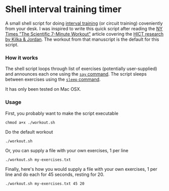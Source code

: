 Shell interval training timer
=============================

A small shell script for doing [interval training](http://en.wikipedia.org/wiki/Interval_training)
(or circuit training) coveniently from your desk.  I was inspired to write this quick script after
reading the
[NY Times "The Scientific 7-Minute Workout"](http://well.blogs.nytimes.com/2013/05/09/the-scientific-7-minute-workout/)
article covering the
[HICT research by Kilka & Jordan](http://journals.lww.com/acsm-healthfitness/Fulltext/2013/05000/HIGH_INTENSITY_CIRCUIT_TRAINING_USING_BODY_WEIGHT_.5.aspx).
The workout from that manuscript is the default for this script.  

### How it works

The shell script loops through list of exercises (potentially user-supplied)
and announces each one using the [`say` command](http://www.unix.com/man-page/osx/1/SAY/).
The script sleeps between exercises using the
[`sleep` command](http://www.unix.com/man-page/osx/1/sleep/).

It has only been tested on Mac OSX.

### Usage

First, you probably want to make the script executable

	chmod a+x ./workout.sh

Do the default workout

	./workout.sh

Or, you can supply a file with your own exercises, 1 per line

	./workout.sh my-exercises.txt

Finally, here's how you would supply a file with your own exercises,
1 per line and do each for 45 seconds, resting for 20.

	./workout.sh my-exercises.txt 45 20